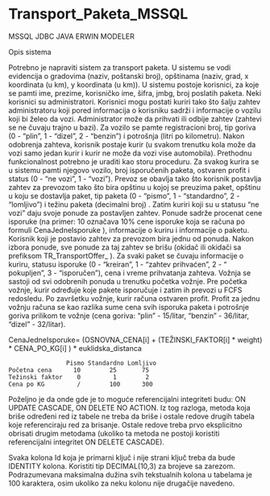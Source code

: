 # Transport_Paketa_MSSQL
MSSQL
JDBC
JAVA
ERWIN MODELER

Opis sistema

Potrebno je napraviti sistem za transport paketa. U sistemu se vodi evidencija o gradovima (naziv,
poštanski broj), opštinama (naziv, grad, x koordinata (u km), y koordinata (u km)). U sistemu postoje
korisnici, za koje se pamti ime, prezime, korisničko ime, šifra, jmbg, broj poslatih paketa. Neki korisnici
su administratori. Korisnici mogu postati kuriri tako što šalju zahtev administratoru koji pored informacija
o korisniku sadrži i informacije o vozilu koji bi želeo da vozi. Administrator može da prihvati ili odbije
zahtev (zahtevi se ne čuvaju trajno u bazi). Za vozilo se pamte registracioni broj, tip goriva (0 - “plin”, 1 -
“dizel”, 2 - “benzin”) i potrošnja (litri po kilometru). Nakon odobrenja zahteva, korisnik postaje kurir (u
svakom trenutku kola može da vozi samo jedan kurir i kurir ne može da vozi vise automobila). Prethodnu
funkcionalnost potrebno je uraditi kao storu proceduru. Za svakog kurira se u sistemu pamti njegovo
vozilo, broj isporučenih paketa, ostvaren profit i status (0 - “ne vozi”, 1 - “vozi”).
Prevoz se obavlja tako što korisnik postavlja zahtev za prevozom tako što bira opštinu u kojoj se
preuzima paket, opštinu u koju se dostavlja paket, tip paketa (0 - “pismo”, 1 - “standardno”, 2 -
“lomljivo”) i težinu paketa (decimalni broj) . Zatim kuriri koji su u statusu “ne vozi” daju svoje ponude za
postavljen zahtev. Ponude sadrže procenat cene isporuke (na primer: 10 označava 10% cene isporuke koja
se računa po formuli CenaJedneIsporuke ), informacije o kuriru i informacije o paketu. Korisnik koji je
postavio zahtev za prevozom bira jednu od ponuda. Nakon izbora ponude, sve ponude za taj zahtev se
brišu (okidač ili okidači sa prefiksom TR_TransportOffer_ ). Za svaki paket se čuvaju informacije o
kuriru, statusu isporuke (0 - “kreiran”, 1 - “zahtev prihvaćen”, 2 - “ pokupljen”, 3 - “isporučen”), cena i
vreme prihvatanja zahteva. Vožnja se sastoji od svi odobrenih ponuda u trenutku početka vožnje. Pre
početka vožnje, kurir određuje koje pakete isporučuje i zatim ih prevozi u FCFS redosledu. Po završetku
vožnje, kurir računa ostvaren profit. Profit za jednu vožnju računa se kao razlika sume cena svih isporuka
paketa i potrošnje goriva prilikom te vožnje (cena goriva: “plin” - 15/litar, “benzin” - 36/litar, “dizel” -
32/litar).

CenaJedneIsporuke= (OSNOVNA_CENA[i] + (TEŽINSKI_FAKTOR[i] * weight) * CENA_PO_KG[i] ) * euklidska_distanca

                    Pismo Standardno Lomljivo                  
    Početna cena      10        25       75
    Težinski faktor    0         1        2
    Cena po KG         /        100      300

Poželjno je da onde gde je to moguće referencijalni integriteti budu: ON UPDATE CASCADE,
ON DELETE NO ACTION. Iz tog razloga, metoda koja briše određeni red iz tabele ne treba da briše i
ostale redove drugih tabela koje referenciraju red za brisanje. Ostale redove treba prvo eksplicitno obrisati
drugim metodama (ukoliko ta metoda ne postoji koristiti referencijalni integritet ON DELETE
CASCADE).

Svaka kolona Id koja je primarni ključ i nije strani ključ treba da bude IDENTITY kolona.
Koristiti tip DECIMAL(10,3) za brojeve sa zarezom. Podrazumevana maksimalna dužina svih
tekstualnih kolona u tabelama je 100 karaktera, osim ukoliko za neku kolonu nije drugačije navedeno.
